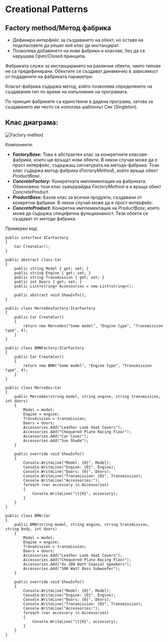 # Creational Patterns

## Factory method/Метод фабрика

 * Дефинира интерфейс за създаването на обект, но оставя на подкласовете да решат кой клас да инстанцират.
 * Позволява добавянето на нови фабрики и класове, без да се нарушава Open/Closed принципа.

Фабриката служи за инстанцирането на различни обекти, чиито типове не са предефинирани. Обектите се създават динамично в зависимост от подадените на фабриката параметри. 

Класът-фабрика съдържа метод, който позволява определянето на създавания тип по време на изпълнение на програмата.

По принцип фабриките са единствени в дадена програма, затова за създаването им често се използва шаблонът Сек (Singleton).

## Клас диаграма:

![Factory method](http://www.codeproject.com/KB/architecture/430590/Factory_Method.jpg)

Компоненти:

 * *__FactoryBase:__* Това е абстрактен клас за конкретните класове-фабрики, които ще връщат нови обекти. В някои случаи може да е прост интерфейс, съдържащ сигнатурата на метода-фабрика. Този клас съдържа метод-фабрика (*FactoryMethod*), който връща обект *ProductBase*.
 * *__ConcreteFactory:__* Конкретната имплементация на фабриката. Обикновено този клас оувъррайдва *FactoryMethod*-а и връща обект *ConcreteProduct*.
 * *__ProductBase:__* Базов клас за всички продукти, създавани от конкретни фабрики. В някои случай може да е прост интерфейс.
 * *__ConcreteProduct:__* Конкретна имплементация на *ProductBase*, която може да съдържа специфична функционаност. Тези обекти се създават от методи фабрика.

Примерен код:

```
public interface ICarFactory
{
    Car CreateCar();
}

public abstract class Car
{
    public string Model { get; set; }
    public string Engine { get; set; }
    public string Transmission { get; set; }
    public int Doors { get; set; }
    public List<string> Accessories = new List<string>();
    
    public abstract void ShowInfo();
}

public class MercedesFactory:ICarFactory
{
    public Car CreateCar()
    {
        return new Mercedes("Some model", "Engine type", "Transmission type", 4);
    }
}

public class BMWFactory:ICarFactory
{
    public Car CreateCar()
    {
        return new BMW("Some model", "Engine type", "Transmission type", 4);
    }
}

public class Mercedes:Car
{
    public Mercedes(string model, string engine, string transmission, int doors)
    {
        Model = model;
        Engine = engine;
        Transmission = transmission;
        Doors = doors;
        Accessories.Add("Leather Look Seat Covers");
        Accessories.Add("Chequered Plate Racing Floor");
        Accessories.Add("Car Cover");
        Accessories.Add("Sun Shade");
    }

    public override void ShowInfo()
    {
        Console.WriteLine("Model: {0}", Model);
        Console.WriteLine("Engine: {0}", Engine);
        Console.WriteLine("Doors: {0}", Doors);
        Console.WriteLine("Transmission: {0}", Transmission);
        Console.WriteLine("Accessories:");
        foreach (var accessory in Accessories)
        {
            Console.WriteLine("\t{0}", accessory);
        }
    }
}

public class BMW:Car
{
    public BMW(string model, string engine, string transmission, string body, int doors)
    {
        Model = model;
        Engine = engine;
        Transmission = transmission;
        Doors = doors;
        Accessories.Add("Leather Look Seat Covers");
        Accessories.Add("Chequered Plate Racing Floor");
        Accessories.Add("4x 200 Watt Coaxial Speekers");
        Accessories.Add("500 Watt Bass Subwoofer");
    }

    public override void ShowInfo()
    {
        Console.WriteLine("Model: {0}", Model);
        Console.WriteLine("Engine: {0}", Engine);
        Console.WriteLine("Doors: {0}", Doors);
        Console.WriteLine("Transmission: {0}", Transmission);
        Console.WriteLine("Accessories:");
        foreach (var accessory in Accessories)
        {
            Console.WriteLine("\t{0}", accessory);
        }
    }
}
```